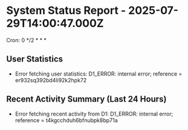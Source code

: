 # System Status Report - 2025-07-29T14:00:47.000Z

Cron: 0 */2 * * *

## User Statistics
- Error fetching user statistics: D1_ERROR: internal error; reference = er932sq392bd4li92k2hpk72

## Recent Activity Summary (Last 24 Hours)
- Error fetching recent activity from D1: D1_ERROR: internal error; reference = t4kgcchduh6bfnubpk8bp71a

